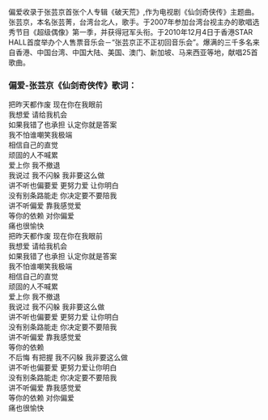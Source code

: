 

偏爱收录于张芸京首张个人专辑《破天荒》,作为电视剧《仙剑奇侠传》主题曲。张芸京，本名张芸菁，台湾台北人，歌手。于2007年参加台湾台视主办的歌唱选秀节目《超级偶像》第一季，并获得冠军头衔。于2010年12月4日于香港STAR
HALL首度举办个人售票音乐会－“张芸京正不正初回音乐会”。爆满的三千多名来自香港、中国台湾、中国大陆、美国、澳门、新加坡、马来西亚等地，献唱25首歌曲。

### 偏爱-张芸京《仙剑奇侠传》歌词：

把昨天都作废 现在你在我眼前  
我想爱 请给我机会  
如果我错了也承担 认定你就是答案  
我不怕谁嘲笑我极端  
相信自己的直觉  
顽固的人不喊累  
爱上你 我不撤退  
我说过 我不闪躲 我非要这么做  
讲不听也偏要爱 更努力爱 让你明白  
没有别条路能走 你决定要不要陪我  
讲不听偏爱 靠我感觉爱  
等你的依赖 对你偏爱  
痛也很愉快  
把昨天都作废 现在你在我眼前  
我想爱 请给我机会  
如果我错了也承担 认定你就是答案  
我不怕谁嘲笑我极端  
相信自己的直觉  
顽固的人不喊累  
爱上你 我不撤退  
我说过 我不闪躲 我非要这么做  
讲不听也偏要爱 更努力爱 让你明白  
没有别条路能走 你决定要不要陪我  
讲不听偏爱 靠我感觉爱  
等你的依赖  
不后悔 有把握 我不闪躲 我非要这么做  
讲不听也偏要爱 更努力爱让你明白  
没有别条路能走 你决定要不要陪我  
讲不听偏爱 靠我感觉爱  
等你的依赖 对你偏爱  
痛也很愉快

